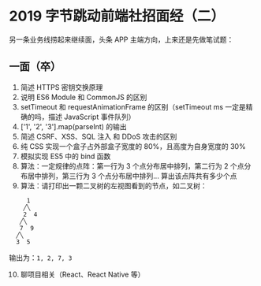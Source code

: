 # 2019 字节跳动前端社招面经（二）

另一条业务线捞起来继续面，头条 APP 主端方向，上来还是先做笔试题：

## 一面（卒）

1. 简述 HTTPS 密钥交换原理
2. 说明 ES6 Module 和 CommonJS 的区别
3. setTimeout 和 requestAnimationFrame 的区别（setTimeout ms 一定是精确的吗，描述 JavaScript 事件队列）
4. ['1', '2', '3'].map(parseInt) 的输出
5. 简述 CSRF、XSS、SQL 注入 和 DDoS 攻击的区别 
6. 纯 CSS 实现一个盒子占外部盒子宽度的 80%，且高度为自身宽度的 30%
7. 模拟实现 ES5 中的 bind 函数
8. 算法：一定规律的点阵：第一行为 3 个点分布居中排列，第二行为 2 个点分布居中排列，第三行为 3 个点分布居中排列... 算出该点阵共有多少个点
9. 算法：请打印出一颗二叉树的左视图看到的节点，如二叉树：

```
     1
    ╱╲
    2  4
   ╱╲
   7  9
  ╱╲
  3  5
```

输出为：`1, 2, 7, 3`

10. 聊项目相关（React、React Native 等）